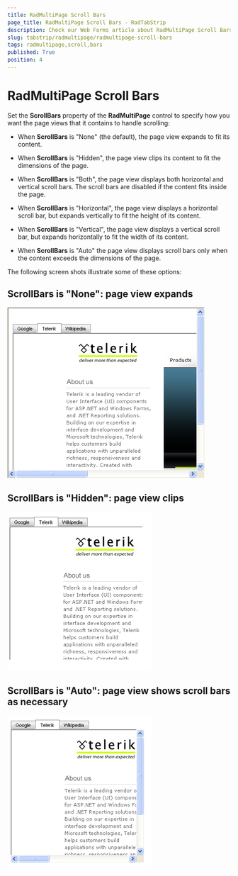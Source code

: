 ```yaml
---
title: RadMultiPage Scroll Bars
page_title: RadMultiPage Scroll Bars - RadTabStrip
description: Check our Web Forms article about RadMultiPage Scroll Bars.
slug: tabstrip/radmultipage/radmultipage-scroll-bars
tags: radmultipage,scroll,bars
published: True
position: 4
---
```


# RadMultiPage Scroll Bars



Set the **ScrollBars** property of the **RadMultiPage** control to specify how you want the page views that it contains to handle scrolling:

* When **ScrollBars** is "None" (the default), the page view expands to fit its content.

* When **ScrollBars** is "Hidden", the page view clips its content to fit the dimensions of the page.

* When **ScrollBars** is "Both", the page view displays both horizontal and vertical scroll bars. The scroll bars are disabled if the content fits inside the page.

* When **ScrollBars** is "Horizontal", the page view displays a horizontal scroll bar, but expands vertically to fit the height of its content.

* When **ScrollBars** is "Vertical", the page view displays a vertical scroll bar, but expands horizontally to fit the width of its content.

* When **ScrollBars** is "Auto" the page view displays scroll bars only when the content exceeds the dimensions of the page.

The following screen shots illustrate some of these options:

## ScrollBars is "None": page view expands

![Srollbars none](images/tabstrip_scrollbarsnone.png)

## ScrollBars is "Hidden": page view clips

![Scrollbars hidden](images/tabstrip_scrollbarshidden.png)

## ScrollBars is "Auto": page view shows scroll bars as necessary

![Scrollbars both](images/tabstrip_scrollbarsboth.png)


